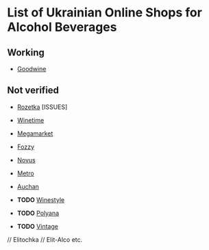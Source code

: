 # List of Ukrainian Online Shops for Alcohol Beverages

## Working

- [Goodwine](http://goodwine.com.ua/)

## Not verified

- [Rozetka](http://rozetka.com) [ISSUES]
- [Winetime](http://winetime.com.ua/)
- [Megamarket](http://megamarket.ua/)
- [Fozzy](http://fozzy.zakaz.ua)
- [Novus](http://novus.zakaz.ua) 
- [Metro](http://metro.zakaz.ua)
- [Auchan](http://auchan.zakaz.ua)

- **TODO** [Winestyle](http://winestyle.com.ua/)
- **TODO** [Polyana](https://www.polyana.ua/catalog/11543/)
- **TODO** [Vintage](http://vintagemarket.com.ua/)

// Elitochka
// Elit-Alco etc.
